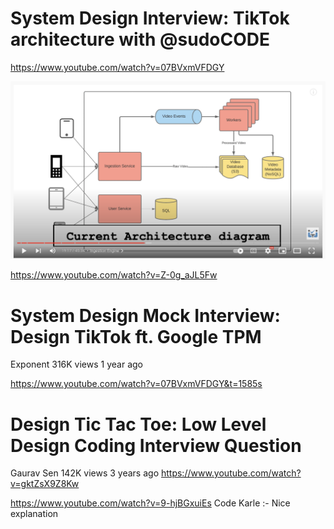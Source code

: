 
# System Design Interview: TikTok architecture with @sudoCODE
https://www.youtube.com/watch?v=07BVxmVFDGY

<p align="center">
<img src="TickToc-Architecture.png">
</br>
</p>


https://www.youtube.com/watch?v=Z-0g_aJL5Fw
# System Design Mock Interview: Design TikTok ft. Google TPM
Exponent
316K views
1 year ago

https://www.youtube.com/watch?v=07BVxmVFDGY&t=1585s

# Design Tic Tac Toe: Low Level Design Coding Interview Question
Gaurav Sen
142K views
3 years ago
https://www.youtube.com/watch?v=gktZsX9Z8Kw


https://www.youtube.com/watch?v=9-hjBGxuiEs
Code Karle :- Nice explanation 

